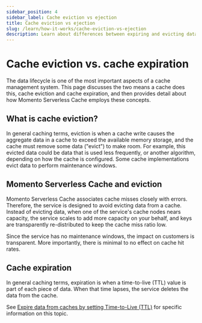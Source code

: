 ```yaml
---
sidebar_position: 4
sidebar_label: Cache eviction vs ejection
title: Cache eviction vs ejection
slug: /learn/how-it-works/cache-eviction-vs-ejection
description: Learn about differences between expiring and evicting data from a cache and how these terms relate to Momento Serverless cache
---
```


# Cache eviction vs. cache expiration
The data lifecycle is one of the most important aspects of a cache management system. This page discusses the two means a cache does this, cache eviction and cache expiration, and then provides detail about how Momento Serverless Cache employs these concepts.

## What is cache eviction?
In general caching terms, eviction is when a cache write causes the aggregate data in a cache to exceed the available memory storage, and the cache must remove some data ("evict") to make room. For example, this evicted data could be data that is used less frequently, or another algorithm, depending on how the cache is configured. Some cache implementations evict data to perform maintenance windows.

## Momento Serverless Cache and eviction
Momento Serverless Cache associates cache misses closely with errors. Therefore, the service is designed to avoid evicting data from a cache. Instead of evicting data, when one of the service's cache nodes nears capacity, the service scales to add more capacity on your behalf, and keys are transparently re-distributed to keep the cache miss ratio low.

Since the service has no maintenance windows, the impact on customers is transparent. More importantly, there is minimal to no effect on cache hit rates. 

## Cache expiration
In general caching terms, expiration is when a time-to-live (TTL) value is part of each piece of data. When that time lapses, the service deletes the data from the cache.

See [Expire data from caches by setting Time-to-Live (TTL)](./expire-data-with-ttl) for specific information on this topic.